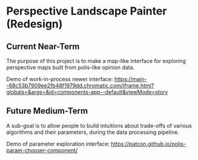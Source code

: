 # Perspective Landscape Painter (Redesign)

## Current Near-Term

The purpose of this project is to make a map-like interface for exploring perspective maps built from polis-like opinion data.

Demo of work-in-process newer interface:
https://main--68c53b7909ee2fb48f1979dd.chromatic.com/iframe.html?globals=&args=&id=components-app--default&viewMode=story

## Future Medium-Term

A sub-goal is to allow people to build intuitions about trade-offs of various algorithms and their parameters, during the data processing pipeline.

Demo of parameter exploration interface:
https://patcon.github.io/polis-param-chooser-component/
